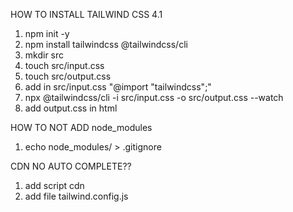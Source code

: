 HOW TO INSTALL TAILWIND CSS 4.1
1. npm init -y
2. npm install tailwindcss @tailwindcss/cli
3. mkdir src
4. touch src/input.css
5. touch src/output.css
6. add in src/input.css "@import "tailwindcss";"
7. npx @tailwindcss/cli -i src/input.css -o src/output.css --watch
8. add output.css in html

HOW TO NOT ADD node_modules
1. echo node_modules/ > .gitignore

CDN NO AUTO COMPLETE??
1. add script cdn
2. add file tailwind.config.js